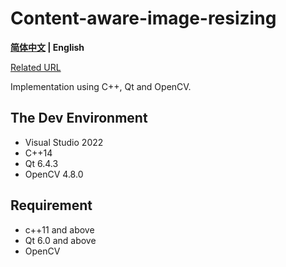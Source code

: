 # Content-aware-image-resizing

**[简体中文](README.md) | English**

[Related URL](https://avikdas.com/2019/05/14/real-world-dynamic-programming-seam-carving.html)

Implementation using C++, Qt and OpenCV.

## The Dev Environment

- Visual Studio 2022
- C++14
- Qt 6.4.3
- OpenCV 4.8.0

## Requirement

- c++11 and above
- Qt 6.0 and above
- OpenCV
